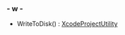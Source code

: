  

### \- w -

  - WriteToDisk() : [XcodeProjectUtility](class_xcode_project_utility.html#a21efa79890bebdc702b1d25f711c272e)
